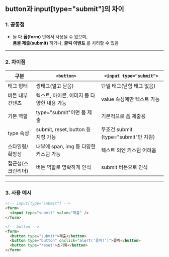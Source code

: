 ## button과 input[type="submit"]의 차이

### 1. 공통점

- 둘 다 **폼(form)** 안에서 사용될 수 있으며,  
  **폼을 제출(submit)** 하거나, **클릭 이벤트** 를 처리할 수 있음

---

### 2. 차이점

| 구분               | `<button>`                                 | `<input type="submit">`              |
| ------------------ | ------------------------------------------ | ------------------------------------ |
| 태그 형태          | 쌍태그(열고 닫음)                          | 단일 태그(닫힘 태그 없음)            |
| 버튼 내부 컨텐츠   | 텍스트, 아이콘, 이미지 등 다양한 내용 가능 | value 속성에만 텍스트 가능           |
| 기본 역할          | type="submit"이면 폼 제출                  | 기본적으로 폼 제출용                 |
| type 속성          | submit, reset, button 등 지정 가능         | 무조건 submit (type="submit"만 지원) |
| 스타일링/확장성    | 내부에 span, img 등 다양한 커스텀 가능     | 텍스트 외엔 커스텀 어려움            |
| 접근성(스크린리더) | 버튼 역할로 명확하게 인식                  | submit 버튼으로 인식                 |

---

### 3. 사용 예시

```html
<!-- input[type="submit"] -->
<form>
  <input type="submit" value="제출" />
</form>

<!-- button -->
<form>
  <button type="submit">제출</button>
  <button type="button" onclick="alert('클릭!')">클릭</button>
  <button type="reset">초기화</button>
</form>
```
